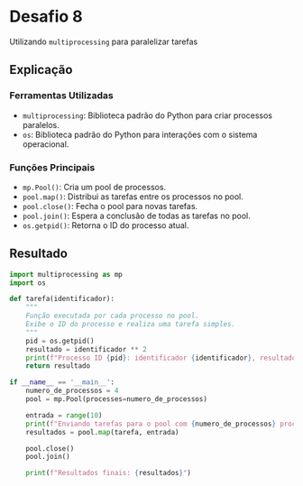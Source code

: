 # Desafio 8

Utilizando `multiprocessing` para paralelizar tarefas

## Explicação

### Ferramentas Utilizadas

- `multiprocessing`: Biblioteca padrão do Python para criar processos paralelos.
- `os`: Biblioteca padrão do Python para interações com o sistema operacional.

### Funções Principais

- `mp.Pool()`: Cria um pool de processos.
- `pool.map()`: Distribui as tarefas entre os processos no pool.
- `pool.close()`: Fecha o pool para novas tarefas.
- `pool.join()`: Espera a conclusão de todas as tarefas no pool.
- `os.getpid()`: Retorna o ID do processo atual.

## Resultado

```py
import multiprocessing as mp
import os

def tarefa(identificador):
    """
    Função executada por cada processo no pool.
    Exibe o ID do processo e realiza uma tarefa simples.
    """
    pid = os.getpid()
    resultado = identificador ** 2 
    print(f"Processo ID {pid}: identificador {identificador}, resultado {resultado}")
    return resultado

if __name__ == '__main__':
    numero_de_processos = 4
    pool = mp.Pool(processes=numero_de_processos)

    entrada = range(10)
    print(f"Enviando tarefas para o pool com {numero_de_processos} processos...")
    resultados = pool.map(tarefa, entrada)

    pool.close()
    pool.join()

    print(f"Resultados finais: {resultados}")